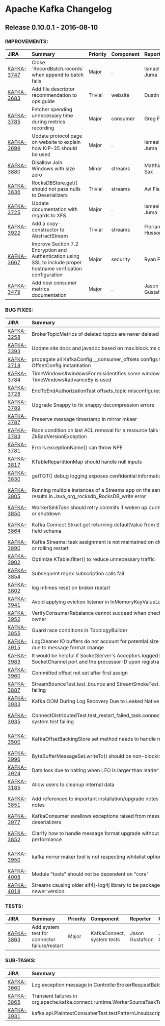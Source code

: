 
<!---
# Licensed to the Apache Software Foundation (ASF) under one
# or more contributor license agreements.  See the NOTICE file
# distributed with this work for additional information
# regarding copyright ownership.  The ASF licenses this file
# to you under the Apache License, Version 2.0 (the
# "License"); you may not use this file except in compliance
# with the License.  You may obtain a copy of the License at
#
#     http://www.apache.org/licenses/LICENSE-2.0
#
# Unless required by applicable law or agreed to in writing, software
# distributed under the License is distributed on an "AS IS" BASIS,
# WITHOUT WARRANTIES OR CONDITIONS OF ANY KIND, either express or implied.
# See the License for the specific language governing permissions and
# limitations under the License.
-->
# Apache Kafka Changelog

## Release 0.10.0.1 - 2016-08-10



### IMPROVEMENTS:

| JIRA | Summary | Priority | Component | Reporter | Contributor |
|:---- |:---- | :--- |:---- |:---- |:---- |
| [KAFKA-3747](https://issues.apache.org/jira/browse/KAFKA-3747) | Close \`RecordBatch.records\` when append to batch fails |  Major | . | Ismael Juma | Ismael Juma |
| [KAFKA-3683](https://issues.apache.org/jira/browse/KAFKA-3683) | Add file descriptor recommendation to ops guide |  Trivial | website | Dustin Cote | Dustin Cote |
| [KAFKA-3785](https://issues.apache.org/jira/browse/KAFKA-3785) | Fetcher spending unnecessary time during metrics recording |  Major | consumer | Greg Fodor | Greg Fodor |
| [KAFKA-3699](https://issues.apache.org/jira/browse/KAFKA-3699) | Update protocol page on website to explain how KIP-35 should be used |  Major | . | Ismael Juma | Ashish K Singh |
| [KAFKA-3880](https://issues.apache.org/jira/browse/KAFKA-3880) | Disallow Join Windows with size zero |  Minor | streams | Matthias J. Sax | Matthias J. Sax |
| [KAFKA-3836](https://issues.apache.org/jira/browse/KAFKA-3836) | RocksDBStore.get() should not pass nulls to Deserializers |  Trivial | streams | Avi Flax | Jeyhun Karimov |
| [KAFKA-3725](https://issues.apache.org/jira/browse/KAFKA-3725) | Update documentation with regards to XFS |  Major | . | Ismael Juma | Todd Palino |
| [KAFKA-3922](https://issues.apache.org/jira/browse/KAFKA-3922) | Add a copy-constructor to AbstractStream |  Trivial | streams | Florian Hussonnois | Florian Hussonnois |
| [KAFKA-3667](https://issues.apache.org/jira/browse/KAFKA-3667) | Improve Section 7.2 Encryption and Authentication using SSL to include proper hostname verification configuration |  Major | security | Ryan P | Ryan P |
| [KAFKA-3479](https://issues.apache.org/jira/browse/KAFKA-3479) | Add new consumer metrics documentation |  Major | . | Jason Gustafson | Kaufman Ng |


### BUG FIXES:

| JIRA | Summary | Priority | Component | Reporter | Contributor |
|:---- |:---- | :--- |:---- |:---- |:---- |
| [KAFKA-3258](https://issues.apache.org/jira/browse/KAFKA-3258) | BrokerTopicMetrics of deleted topics are never deleted |  Major | core | Rajini Sivaram | Rajini Sivaram |
| [KAFKA-3393](https://issues.apache.org/jira/browse/KAFKA-3393) | Update site docs and javadoc based on max.block.ms changes |  Major | . | Grant Henke | Mayuresh Gharat |
| [KAFKA-3718](https://issues.apache.org/jira/browse/KAFKA-3718) | propagate all KafkaConfig \_\_consumer\_offsets configs to OffsetConfig instantiation |  Major | . | Onur Karaman | Onur Karaman |
| [KAFKA-3784](https://issues.apache.org/jira/browse/KAFKA-3784) | TimeWindows#windowsFor misidentifies some windows if TimeWindows#advanceBy is used |  Minor | streams | Tom Rybak | Tom Rybak |
| [KAFKA-3728](https://issues.apache.org/jira/browse/KAFKA-3728) | EndToEndAuthorizationTest offsets\_topic misconfigured |  Major | . | Edoardo Comar | Edoardo Comar |
| [KAFKA-3789](https://issues.apache.org/jira/browse/KAFKA-3789) | Upgrade Snappy to fix snappy decompression errors |  Critical | core | Grant Henke | Grant Henke |
| [KAFKA-3787](https://issues.apache.org/jira/browse/KAFKA-3787) | Preserve message timestamp in mirror mkaer |  Major | tools | TAO XIAO | TAO XIAO |
| [KAFKA-3783](https://issues.apache.org/jira/browse/KAFKA-3783) | Race condition on last ACL removal for a resource fails with a ZkBadVersionException |  Minor | . | Sébastien Launay | Sébastien Launay |
| [KAFKA-3781](https://issues.apache.org/jira/browse/KAFKA-3781) | Errors.exceptionName() can throw NPE |  Major | . | Grant Henke | Ismael Juma |
| [KAFKA-3817](https://issues.apache.org/jira/browse/KAFKA-3817) | KTableRepartitionMap should handle null inputs |  Major | streams | Jeff Klukas | Guozhang Wang |
| [KAFKA-3830](https://issues.apache.org/jira/browse/KAFKA-3830) | getTGT() debug logging exposes confidential information |  Major | security | Ismael Juma | Ismael Juma |
| [KAFKA-3805](https://issues.apache.org/jira/browse/KAFKA-3805) | Running multiple instances of a Streams app on the same machine results in Java\_org\_rocksdb\_RocksDB\_write error |  Critical | streams | Andres Gomez Ferrer | Eno Thereska |
| [KAFKA-3850](https://issues.apache.org/jira/browse/KAFKA-3850) | WorkerSinkTask should retry commits if woken up during rebalance or shutdown |  Major | KafkaConnect | Jason Gustafson | Jason Gustafson |
| [KAFKA-3864](https://issues.apache.org/jira/browse/KAFKA-3864) | Kafka Connect Struct.get returning defaultValue from Struct not the field schema |  Blocker | KafkaConnect | Andrew Stevenson | Ewen Cheslack-Postava |
| [KAFKA-3890](https://issues.apache.org/jira/browse/KAFKA-3890) | Kafka Streams: task assignment is not maintained on cluster restart or rolling restart |  Major | streams | Henry Cai | Henry Cai |
| [KAFKA-3902](https://issues.apache.org/jira/browse/KAFKA-3902) | Optimize KTable.filter() to reduce unnecessary traffic |  Major | streams | Guozhang Wang | Phil Derome |
| [KAFKA-3854](https://issues.apache.org/jira/browse/KAFKA-3854) | Subsequent regex subscription calls fail |  Major | consumer | Vahid Hashemian | Vahid Hashemian |
| [KAFKA-3802](https://issues.apache.org/jira/browse/KAFKA-3802) | log mtimes reset on broker restart |  Major | . | Andrew Otto | Moritz Siuts |
| [KAFKA-3941](https://issues.apache.org/jira/browse/KAFKA-3941) | Avoid applying eviction listener in InMemoryKeyValueLoggedStore |  Major | streams | Guozhang Wang | Guozhang Wang |
| [KAFKA-3952](https://issues.apache.org/jira/browse/KAFKA-3952) | VerifyConsumerRebalance cannot succeed when checking partition owner |  Minor | core | Simon Wan Wenli | Simon Wan Wenli |
| [KAFKA-3855](https://issues.apache.org/jira/browse/KAFKA-3855) | Guard race conditions in TopologyBuilder |  Major | streams | Guozhang Wang | Damian Guy |
| [KAFKA-3915](https://issues.apache.org/jira/browse/KAFKA-3915) | LogCleaner IO buffers do not account for potential size difference due to message format change |  Blocker | log | Tommy Becker | Ismael Juma |
| [KAFKA-3983](https://issues.apache.org/jira/browse/KAFKA-3983) | It would be helpful if SocketServer's Acceptors logged both the SocketChannel port and the processor ID upon registra |  Minor | core | Ryan P | Ryan P |
| [KAFKA-3960](https://issues.apache.org/jira/browse/KAFKA-3960) | Committed offset not set after first assign |  Blocker | clients | Alexey Romanchuk | Alexey Romanchuk |
| [KAFKA-3887](https://issues.apache.org/jira/browse/KAFKA-3887) | StreamBounceTest.test\_bounce and StreamSmokeTest.test\_streams failing |  Major | streams, system tests | Ismael Juma | Guozhang Wang |
| [KAFKA-3933](https://issues.apache.org/jira/browse/KAFKA-3933) | Kafka OOM During Log Recovery Due to Leaked Native Memory |  Critical | log | Tom Crayford | Tom Crayford |
| [KAFKA-3935](https://issues.apache.org/jira/browse/KAFKA-3935) | ConnectDistributedTest.test\_restart\_failed\_task.connector\_type=sink system test failing |  Major | KafkaConnect | Ewen Cheslack-Postava | Ewen Cheslack-Postava |
| [KAFKA-3500](https://issues.apache.org/jira/browse/KAFKA-3500) | KafkaOffsetBackingStore set method needs to handle null |  Blocker | KafkaConnect | Liquan Pei | Ewen Cheslack-Postava |
| [KAFKA-3996](https://issues.apache.org/jira/browse/KAFKA-3996) | ByteBufferMessageSet.writeTo() should be non-blocking |  Blocker | . | Jun Rao | Ismael Juma |
| [KAFKA-3924](https://issues.apache.org/jira/browse/KAFKA-3924) | Data loss due to halting when LEO is larger than leader's LEO |  Major | core | Maysam Yabandeh |  |
| [KAFKA-3185](https://issues.apache.org/jira/browse/KAFKA-3185) | Allow users to cleanup internal data |  Blocker | streams | Guozhang Wang | Matthias J. Sax |
| [KAFKA-3851](https://issues.apache.org/jira/browse/KAFKA-3851) | Add references to important installation/upgrade notes to release notes |  Blocker | . | Ewen Cheslack-Postava | Ewen Cheslack-Postava |
| [KAFKA-3977](https://issues.apache.org/jira/browse/KAFKA-3977) | KafkaConsumer swallows exceptions raised from message deserializers |  Blocker | consumer | Jason Gustafson | Jason Gustafson |
| [KAFKA-3852](https://issues.apache.org/jira/browse/KAFKA-3852) | Clarify how to handle message format upgrade without killing performance |  Blocker | . | Ewen Cheslack-Postava | Ewen Cheslack-Postava |
| [KAFKA-3950](https://issues.apache.org/jira/browse/KAFKA-3950) | kafka mirror maker tool is not respecting whitelist option |  Critical | . | Raghav Kumar Gautam | Manikumar Reddy |
| [KAFKA-4008](https://issues.apache.org/jira/browse/KAFKA-4008) | Module "tools" should not be dependent on "core" |  Blocker | core, tools | Matthias J. Sax | Matthias J. Sax |
| [KAFKA-4018](https://issues.apache.org/jira/browse/KAFKA-4018) | Streams causing older slf4j-log4j library to be packaged along with newer version |  Major | . | Ismael Juma | Ismael Juma |


### TESTS:

| JIRA | Summary | Priority | Component | Reporter | Contributor |
|:---- |:---- | :--- |:---- |:---- |:---- |
| [KAFKA-3863](https://issues.apache.org/jira/browse/KAFKA-3863) | Add system test for connector failure/restart |  Major | KafkaConnect, system tests | Jason Gustafson | Jason Gustafson |


### SUB-TASKS:

| JIRA | Summary | Priority | Component | Reporter | Contributor |
|:---- |:---- | :--- |:---- |:---- |:---- |
| [KAFKA-3660](https://issues.apache.org/jira/browse/KAFKA-3660) | Log exception message in ControllerBrokerRequestBatch |  Major | . | Flavio Junqueira | Flavio Junqueira |
| [KAFKA-3865](https://issues.apache.org/jira/browse/KAFKA-3865) | Transient failures in org.apache.kafka.connect.runtime.WorkerSourceTaskTest.testSlowTaskStart |  Major | unit tests | Guozhang Wang | Jason Gustafson |
| [KAFKA-3931](https://issues.apache.org/jira/browse/KAFKA-3931) | kafka.api.PlaintextConsumerTest.testPatternUnsubscription transient failure |  Major | . | Vahid Hashemian | Vahid Hashemian |


